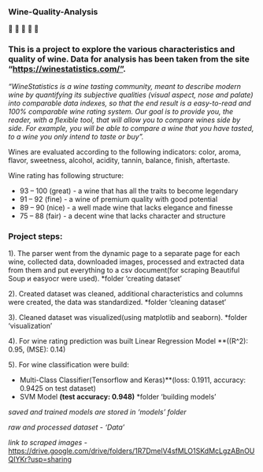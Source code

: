 ### Wine-Quality-Analysis
:wine_glass: :wine_glass: :wine_glass: :wine_glass: :wine_glass:

### This is a project to explore the various characteristics and quality of wine. Data for analysis has been taken from the site “https://winestatistics.com/”.

  *“WineStatistics is a wine tasting community, meant to describe modern wine by quantifying its subjective qualities (visual aspect, nose and palate) into comparable data indexes, so that the end result is a easy-to-read and 100% comparable wine rating system.  Our goal is to provide you, the reader, with a flexible tool, that will allow you to compare wines side by side. For example, you will be able to compare a wine that you have tasted, to a wine you only intend to taste or buy”.*
  
  Wines are evaluated according to the following indicators:
   color, aroma, flavor, sweetness, alcohol, acidity, tannin, balance, finish, aftertaste.
   
  Wine rating has following structure:
  - 93 – 100 (great) - a wine that has all the traits to become legendary
  - 91 – 92 (fine) - a wine of premium quality with good potential
  - 89 – 90 (nice) - a well made wine that lacks elegance and finesse
  - 75 – 88 (fair) - a decent wine that lacks character and structure
  
### Project steps:

 1). The parser went from the dynamic page to a separate page for each wine, collected data, downloaded images, processed and extracted data from them and put everything to a csv document(for scraping Beautiful Soup и easyocr were used).
*folder ‘creating dataset’

 2). Created dataset was cleaned, additional characteristics and columns were created, the data was standardized.
*folder ‘cleaning dataset’

 3). Cleaned dataset was visualized(using matplotlib and seaborn).
*folder ‘visualization’

 4). For wine rating prediction was built Linear Regression Model
**((R^2): 0.95, (MSE): 0.14)

 5). For wine classification were build:
- Multi-Class Classifier(Tensorflow and Keras)**(loss: 0.1911, accuracy: 0.9425 on test dataset)
- SVM Model  **(test accuracy: 0.948)**
*folder ‘building models’



 *saved and trained models are stored in ‘models’ folder*
 
 *raw and processed dataset  - ‘Data’*
 
 *link to scraped images -* 
 https://drive.google.com/drive/folders/1R7DmelV4sfMLO1SKdMcLgzABnOUQIYKr?usp=sharing
